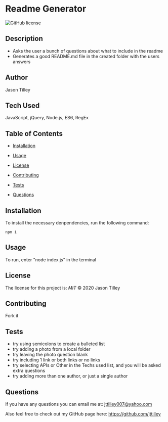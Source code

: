 # Readme Generator

![GitHub license](https://img.shields.io/badge/license-MIT-blue.svg)

## Description
* Asks the user a bunch of questions about what to include in the readme
* Generates a good README.md file in the created folder with the users answers

## Author
Jason Tilley

## Tech Used
JavaScript, jQuery, Node.js, ES6, RegEx

## Table of Contents

  * [Installation](#installation)
  
  * [Usage](#usage)
  
  * [License](#license)
  
  * [Contributing](#contributing)
  
  * [Tests](#tests)
  
  * [Questions](#questions)
    

## Installation
To install the necessary denpendencies, run the following command:
```
npm i
```

## Usage
To run, enter "node index.js" in the terminal

## License
The license for this project is: *MIT* ©  2020 Jason Tilley
  

## Contributing
Fork it

## Tests
* try using semicolons to create a bulleted list
* try adding a photo from a local folder
* try leaving the photo question blank
* try including 1 link or both links or no links
* try selecting APIs or Other in the Techs used list, and you will be asked extra questions
* try adding more than one author, or just a single author

## Questions
If you have any questions you can email me at: jttilley007@yahoo.com

Also feel free to check out my GitHub page here: https://github.com/jttilley
  


